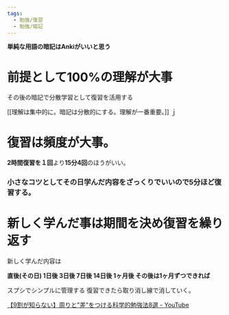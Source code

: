 ```yaml
---
tags:
  - 勉強/復習
  - 勉強/暗記
---
```

**単純な用語の暗記はAnkiがいいと思う**

# 前提として100%の理解が大事

その後の暗記で分散学習として復習を活用する

[[理解は集中的に。暗記は分散的にする。理解が一番重要。]] ｊ

# 復習は頻度が大事。

**2時間復習を１回**より**15分4回**のほうがいい。

### 小さなコツとしてその日学んだ内容をざっくりでいいので5分ほど復習する。

# 新しく学んだ事は期間を決め復習を繰り返す

新しく学んだ内容は

**直後(その日) 1日後 3日後 7日後 14日後 1ヶ月後 その後は1ヶ月ずつできれば**

スプシでシンプルに管理する 復習できたら取り消し線で消していく。

[【9割が知らない】周りと"差"をつける科学的勉強法8選 - YouTube](https://www.youtube.com/watch?v=tWi6HE4DubY)
